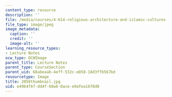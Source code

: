```yaml
---
content_type: resource
description: ''
file: /media/courses/4-614-religious-architecture-and-islamic-cultures-fall-2002/e4964f6fdd4f60a60acee9afea16f8d0_2058thumbnail.jpg
file_type: image/jpeg
image_metadata:
  caption: ''
  credit: ''
  image-alt: ''
learning_resource_types:
- Lecture Notes
ocw_type: OCWImage
parent_title: Lecture Notes
parent_type: CourseSection
parent_uid: 68abeaab-4eff-532c-e858-18d3ffb567bd
resourcetype: Image
title: 2058thumbnail.jpg
uid: e4964f6f-dd4f-60a6-0ace-e9afea16f8d0
---
```

